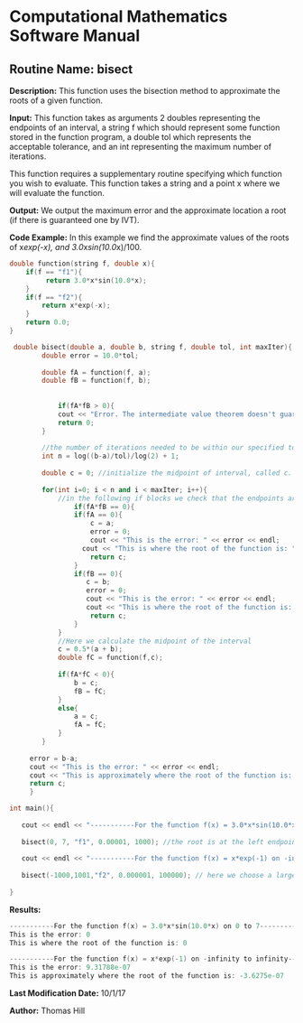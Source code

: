 # Computational Mathematics Software Manual

## **Routine Name:** bisect

**Description:** This function uses the bisection method to approximate the roots of a given function.  

**Input:**  This function takes as arguments 2 doubles representing the endpoints of an interval, a string f which should represent some function stored in the function program, a double tol which represents the acceptable tolerance, and an int representing the maximum number of iterations.

This function requires a supplementary routine specifying which function you wish to evaluate.  This function takes a string and a point x where we will evaluate the function.
 

**Output:** We output the maximum error and the approximate location a root (if there is guaranteed one by IVT).  

**Code Example:** In this example we find the approximate values of the roots of x*exp(-x), and 3.0*x*sin(10.0*x)/100.

```C++
double function(string f, double x){
    if(f == "f1"){
         return 3.0*x*sin(10.0*x);
    }
    if(f == "f2"){
        return x*exp(-x);
    }
    return 0.0; 
}

 double bisect(double a, double b, string f, double tol, int maxIter){
        double error = 10.0*tol;
       
        double fA = function(f, a);
        double fB = function(f, b);
        
        
            if(fA*fB > 0){
            cout << "Error. The intermediate value theorem doesn't guarantee a root on this interval. " << endl; 
            return 0;
        }
        
        //the number of iterations needed to be within our specified tolerance level. 
        int n = log((b-a)/tol)/log(2) + 1; 
        
        double c = 0; //initialize the midpoint of interval, called c. 
        
        for(int i=0; i < n and i < maxIter; i++){
            //in the following if blocks we check that the endpoints are non-zero.
                if(fA*fB == 0){
                if(fA == 0){
                    c = a;
                    error = 0;
                    cout << "This is the error: " << error << endl; 
                  cout << "This is where the root of the function is: " << c << endl; 
                    return c;
                }
                if(fB == 0){
                   c = b; 
                   error = 0;
                   cout << "This is the error: " << error << endl; 
                   cout << "This is where the root of the function is: " << c << endl; 
                    return c;
                }
            }
            //Here we calculate the midpoint of the interval
            c = 0.5*(a + b);
            double fC = function(f,c);
            
            if(fA*fC < 0){
                b = c; 
                fB = fC;
            }
            else{
                a = c; 
                fA = fC;
            }
        }
        
     error = b-a;
     cout << "This is the error: " << error << endl; 
     cout << "This is approximately where the root of the function is: " << c << endl; 
     return c; 
     }

int main(){
   
   cout << endl << "-----------For the function f(x) = 3.0*x*sin(10.0*x) on 0 to 7-----------" << endl;
   
   bisect(0, 7, "f1", 0.00001, 1000); //the root is at the left endpoint of the specified interval. 
   
   cout << endl << "-----------For the function f(x) = x*exp(-1) on -infinity to infinity-----------" << endl;
   
   bisect(-1000,1001,"f2", 0.000001, 100000); // here we choose a large but non-symmetric interval.  A symmetric interval will find the root as it is the midpoint. 
    
}


```

**Results:** 
```C++
-----------For the function f(x) = 3.0*x*sin(10.0*x) on 0 to 7-----------
This is the error: 0
This is where the root of the function is: 0

-----------For the function f(x) = x*exp(-1) on -infinity to infinity-----------
This is the error: 9.31788e-07
This is approximately where the root of the function is: -3.6275e-07

```

**Last Modification Date:** 10/1/17

**Author:** Thomas Hill
